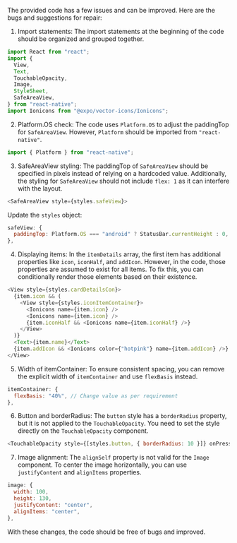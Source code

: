 The provided code has a few issues and can be improved. Here are the bugs and suggestions for repair:

1. Import statements: The import statements at the beginning of the code should be organized and grouped together.

```javascript
import React from "react";
import {
  View,
  Text,
  TouchableOpacity,
  Image,
  StyleSheet,
  SafeAreaView,
} from "react-native";
import Ionicons from "@expo/vector-icons/Ionicons";
```

2. Platform.OS check: The code uses `Platform.OS` to adjust the paddingTop for `SafeAreaView`. However, `Platform` should be imported from `"react-native"`.

```javascript
import { Platform } from "react-native";
```

3. SafeAreaView styling: The paddingTop of `SafeAreaView` should be specified in pixels instead of relying on a hardcoded value. Additionally, the styling for `SafeAreaView` should not include `flex: 1` as it can interfere with the layout.

```javascript
<SafeAreaView style={styles.safeView}>
```

Update the `styles` object:

```javascript
safeView: {
  paddingTop: Platform.OS === "android" ? StatusBar.currentHeight : 0,
},
```

4. Displaying items: In the `itemDetails` array, the first item has additional properties like `icon`, `iconHalf`, and `addIcon`. However, in the code, those properties are assumed to exist for all items. To fix this, you can conditionally render those elements based on their existence.

```javascript
<View style={styles.cardDetailsCon}>
  {item.icon && (
    <View style={styles.iconItemContainer}>
      <Ionicons name={item.icon} />
      <Ionicons name={item.icon} />
      {item.iconHalf && <Ionicons name={item.iconHalf} />}
    </View>
  )}
  <Text>{item.name}</Text>
  {item.addIcon && <Ionicons color={"hotpink"} name={item.addIcon} />}
</View>
```

5. Width of itemContainer: To ensure consistent spacing, you can remove the explicit width of `itemContainer` and use `flexBasis` instead.

```javascript
itemContainer: {
  flexBasis: "40%", // Change value as per requirement
},
```

6. Button and borderRadius: The `button` style has a `borderRadius` property, but it is not applied to the `TouchableOpacity`. You need to set the style directly on the `TouchableOpacity` component.

```javascript
<TouchableOpacity style={[styles.button, { borderRadius: 10 }]} onPress={() => {...}}>
```

7. Image alignment: The `alignSelf` property is not valid for the `Image` component. To center the image horizontally, you can use `justifyContent` and `alignItems` properties.

```javascript
image: {
  width: 100,
  height: 130,
  justifyContent: "center",
  alignItems: "center",
},
```

With these changes, the code should be free of bugs and improved.